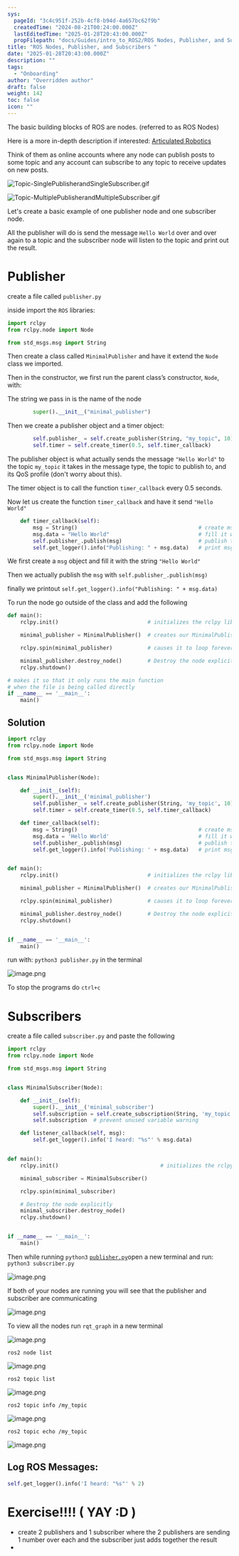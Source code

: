 ```yaml
---
sys:
  pageId: "3c4c951f-252b-4cf8-b94d-4a657bc62f9b"
  createdTime: "2024-08-21T00:24:00.000Z"
  lastEditedTime: "2025-01-28T20:43:00.000Z"
  propFilepath: "docs/Guides/intro_to_ROS2/ROS Nodes, Publisher, and Subscribers .md"
title: "ROS Nodes, Publisher, and Subscribers "
date: "2025-01-28T20:43:00.000Z"
description: ""
tags:
  - "Onboarding"
author: "Overridden author"
draft: false
weight: 142
toc: false
icon: ""
---
```


The basic building blocks of ROS are nodes. (referred to as ROS Nodes)

Here is a more in-depth description if interested: [Articulated Robotics](https://articulatedrobotics.xyz/tutorials/ready-for-ros/ros-overview#2-nodes)

Think of them as online accounts where any node can publish posts to some topic and any account can subscribe to any topic to receive updates on new posts.

![Topic-SinglePublisherandSingleSubscriber.gif](https://docs.ros.org/en/humble/_images/Topic-SinglePublisherandSingleSubscriber.gif)

![Topic-MultiplePublisherandMultipleSubscriber.gif](https://docs.ros.org/en/humble/_images/Topic-MultiplePublisherandMultipleSubscriber.gif)

Let's create a basic example of one publisher node and one subscriber node.

All the publisher will do is send the message `Hello World` over and over again to a topic and the subscriber node will listen to the topic and print out the result.

# Publisher

create a file called `publisher.py` 

inside import the `ROS` libraries:

```python
import rclpy
from rclpy.node import Node

from std_msgs.msg import String
```

Then create a class called `MinimalPublisher` and have it extend the `Node` class we imported.

Then in the constructor, we first run the parent class’s constructor, `Node`, with:

The string we pass in is the name of the node

```python
        super().__init__("minimal_publisher")
```

Then we create a publisher object and a timer object:

```python
        self.publisher_ = self.create_publisher(String, "my_topic", 10)
        self.timer = self.create_timer(0.5, self.timer_callback)
```

The publisher object is what actually sends the message `"Hello World"` to the topic `my_topic` it takes in the message type, the topic to publish to, and its QoS profile (don't worry about this).

The timer object is to call the function `timer_callback` every 0.5 seconds.

Now let us create the function `timer_callback` and have it send `"Hello World"`

```python
    def timer_callback(self):
        msg = String()                                      # create msg object
        msg.data = "Hello World"                            # fill it with data
        self.publisher_.publish(msg)                        # publish the message
        self.get_logger().info("Publishing: " + msg.data)   # print msg
```

We first create a `msg` object and fill it with the string `"Hello World"`

Then we actually publish the `msg` with `self.publisher_.publish(msg)`

finally we printout `self.get_logger().info("Publishing: " + msg.data)`

To run the node go outside of the class and add the following

```python
def main():
    rclpy.init()                            # initializes the rclpy library

    minimal_publisher = MinimalPublisher()  # creates our MinimalPublisher object

    rclpy.spin(minimal_publisher)           # causes it to loop forever

    minimal_publisher.destroy_node()        # Destroy the node explicitly
    rclpy.shutdown()

# makes it so that it only runs the main function
# when the file is being called directly
if __name__ == '__main__': 
    main()
```

## Solution

```python
import rclpy
from rclpy.node import Node

from std_msgs.msg import String


class MinimalPublisher(Node):

    def __init__(self):
        super().__init__('minimal_publisher')
        self.publisher_ = self.create_publisher(String, 'my_topic', 10)
        self.timer = self.create_timer(0.5, self.timer_callback)

    def timer_callback(self):
        msg = String()                                      # create msg object
        msg.data = 'Hello World'                            # fill it with data
        self.publisher_.publish(msg)                        # publish the message
        self.get_logger().info('Publishing: ' + msg.data)   # print msg


def main():
    rclpy.init()                            # initializes the rclpy library

    minimal_publisher = MinimalPublisher()  # creates our MinimalPublisher object

    rclpy.spin(minimal_publisher)           # causes it to loop forever

    minimal_publisher.destroy_node()        # Destroy the node explicitly
    rclpy.shutdown()


if __name__ == '__main__':
    main()
```

run with: `python3 publisher.py` in the terminal

![image.png](https://prod-files-secure.s3.us-west-2.amazonaws.com/d518164a-d88e-44d1-a4ee-3adb3bd8bce0/9214accb-ad5b-44f1-a31c-b3167c59138b/image.png?X-Amz-Algorithm=AWS4-HMAC-SHA256&X-Amz-Content-Sha256=UNSIGNED-PAYLOAD&X-Amz-Credential=ASIAZI2LB466YOLZWGXU%2F20250217%2Fus-west-2%2Fs3%2Faws4_request&X-Amz-Date=20250217T003834Z&X-Amz-Expires=3600&X-Amz-Security-Token=IQoJb3JpZ2luX2VjEEEaCXVzLXdlc3QtMiJGMEQCICH83Fl9fanaEnhBGyi5WdkyqB9Js%2B0cRuZKIMy%2BUO20AiA7FOtzhxa8o6329tpFW%2BGrhlcbiEWDvVeF9PZyayLs4yr%2FAwhpEAAaDDYzNzQyMzE4MzgwNSIM3h7pcDDmZPU1zKXKKtwDv5%2FjkWJhOEkLcvpC%2B296ICCHF4jwNCOpYfg9E82g74VfcA7tbP2vGO%2Fv1mY3TjDZFGVZByjTnn3PT0wClU9EUxo1Z2u%2BDkFuxqW%2FcddNhjE%2Bi%2F5QMxxnMz4CBAMqWWy7UKcU7neEK7d%2BOr8NMbHVORlMni57LeLu0wtasRCLAev5r6N63J8Qc2jlgmjKTZ%2F8IBbCGQjVWuc8J%2F%2BXZEqif%2F6Q90IA0SB%2BQOzHVLnU0j4ez75BZ3t6oAwxkE7O%2FhmC1kSAnea9ZGf2BkE24Numv7Da1RBBzZvZConzlA1TcwEwfB3yw4MbMZBbpziCfxk0LCCaBZhzxcIpQe3Ma69zokd2ugaYC9zZSts9yq4GbC%2BmbHRrsEh14tI7Y6NtNsKCA5yEX8NAozl%2FnyE%2BzhUXSsOtpTPFdXxKwkIZr7Spl3Bqoy71DDr0%2BvjmtF6H0fAP4YWL4Vir9f1yGUXt1STnLTnBLEl6pl3CvrYsBguBZhm%2Frkib2wdDgZeZQ5W2EzsF3X2jgw81bPhHxqdu8th%2B5rLQxpCods2JE2KXBvE7BZZ%2BVavN1pTzgee%2FYcbNOvZLp%2B5gXzE1qsM3DNjigpsis1jQftMhRgdQglwtCq6PEqwT3DRuV55uTC1bXd8w5IDKvQY6pgH4r7EeSNqxeo913P59d8sS2oeGahlH9DWSVOM0fqgkgraqVzN5yc7FBCaPhi%2FttcFCRxymqEQv%2FeA6vSkbVJj1L9jD6Cd210GYAo65f2bgoq1CotP4lPrlc7HIhFnO%2F%2FofZEith0bEcgZfpFWjsvnEzFIJ%2FUgU%2B%2F7%2FrsQJDa531fNP9Ug3ePs0lM10SPOGDc3K3B0UqQSsR3gS7jf7c6DC3IKBpLlQ&X-Amz-Signature=63589d6c0e0d5a589c6188d2fa0117e24fc6573091d4739e8f50ac5ef9782001&X-Amz-SignedHeaders=host&x-id=GetObject)

To stop the programs do `ctrl+c`

# Subscribers

create a file called `subscriber.py` and paste the following

```python
import rclpy
from rclpy.node import Node

from std_msgs.msg import String


class MinimalSubscriber(Node):

    def __init__(self):
        super().__init__('minimal_subscriber')
        self.subscription = self.create_subscription(String, 'my_topic', self.listener_callback, 10)
        self.subscription  # prevent unused variable warning

    def listener_callback(self, msg):
        self.get_logger().info('I heard: "%s"' % msg.data)


def main():
    rclpy.init()                                # initializes the rclpy library

    minimal_subscriber = MinimalSubscriber()

    rclpy.spin(minimal_subscriber)

    # Destroy the node explicitly
    minimal_subscriber.destroy_node()
    rclpy.shutdown()


if __name__ == '__main__':
    main()
```

Then while running `python3` [`publisher.py`](http://publisher.py/)open a new terminal and run: `python3 subscriber.py` 

![image.png](https://prod-files-secure.s3.us-west-2.amazonaws.com/d518164a-d88e-44d1-a4ee-3adb3bd8bce0/611fccf2-c738-4dbd-94e9-98f209092866/image.png?X-Amz-Algorithm=AWS4-HMAC-SHA256&X-Amz-Content-Sha256=UNSIGNED-PAYLOAD&X-Amz-Credential=ASIAZI2LB466YOLZWGXU%2F20250217%2Fus-west-2%2Fs3%2Faws4_request&X-Amz-Date=20250217T003834Z&X-Amz-Expires=3600&X-Amz-Security-Token=IQoJb3JpZ2luX2VjEEEaCXVzLXdlc3QtMiJGMEQCICH83Fl9fanaEnhBGyi5WdkyqB9Js%2B0cRuZKIMy%2BUO20AiA7FOtzhxa8o6329tpFW%2BGrhlcbiEWDvVeF9PZyayLs4yr%2FAwhpEAAaDDYzNzQyMzE4MzgwNSIM3h7pcDDmZPU1zKXKKtwDv5%2FjkWJhOEkLcvpC%2B296ICCHF4jwNCOpYfg9E82g74VfcA7tbP2vGO%2Fv1mY3TjDZFGVZByjTnn3PT0wClU9EUxo1Z2u%2BDkFuxqW%2FcddNhjE%2Bi%2F5QMxxnMz4CBAMqWWy7UKcU7neEK7d%2BOr8NMbHVORlMni57LeLu0wtasRCLAev5r6N63J8Qc2jlgmjKTZ%2F8IBbCGQjVWuc8J%2F%2BXZEqif%2F6Q90IA0SB%2BQOzHVLnU0j4ez75BZ3t6oAwxkE7O%2FhmC1kSAnea9ZGf2BkE24Numv7Da1RBBzZvZConzlA1TcwEwfB3yw4MbMZBbpziCfxk0LCCaBZhzxcIpQe3Ma69zokd2ugaYC9zZSts9yq4GbC%2BmbHRrsEh14tI7Y6NtNsKCA5yEX8NAozl%2FnyE%2BzhUXSsOtpTPFdXxKwkIZr7Spl3Bqoy71DDr0%2BvjmtF6H0fAP4YWL4Vir9f1yGUXt1STnLTnBLEl6pl3CvrYsBguBZhm%2Frkib2wdDgZeZQ5W2EzsF3X2jgw81bPhHxqdu8th%2B5rLQxpCods2JE2KXBvE7BZZ%2BVavN1pTzgee%2FYcbNOvZLp%2B5gXzE1qsM3DNjigpsis1jQftMhRgdQglwtCq6PEqwT3DRuV55uTC1bXd8w5IDKvQY6pgH4r7EeSNqxeo913P59d8sS2oeGahlH9DWSVOM0fqgkgraqVzN5yc7FBCaPhi%2FttcFCRxymqEQv%2FeA6vSkbVJj1L9jD6Cd210GYAo65f2bgoq1CotP4lPrlc7HIhFnO%2F%2FofZEith0bEcgZfpFWjsvnEzFIJ%2FUgU%2B%2F7%2FrsQJDa531fNP9Ug3ePs0lM10SPOGDc3K3B0UqQSsR3gS7jf7c6DC3IKBpLlQ&X-Amz-Signature=9b357ab8fe56ed51f68601b9307cf837a48ed49e76a7a86e76eb951e40f8382f&X-Amz-SignedHeaders=host&x-id=GetObject)

If both of your nodes are running you will see that the publisher and subscriber are communicating

![image.png](https://prod-files-secure.s3.us-west-2.amazonaws.com/d518164a-d88e-44d1-a4ee-3adb3bd8bce0/eea428b5-1cf0-43bb-a30b-81cbaf6c5c78/image.png?X-Amz-Algorithm=AWS4-HMAC-SHA256&X-Amz-Content-Sha256=UNSIGNED-PAYLOAD&X-Amz-Credential=ASIAZI2LB466YOLZWGXU%2F20250217%2Fus-west-2%2Fs3%2Faws4_request&X-Amz-Date=20250217T003834Z&X-Amz-Expires=3600&X-Amz-Security-Token=IQoJb3JpZ2luX2VjEEEaCXVzLXdlc3QtMiJGMEQCICH83Fl9fanaEnhBGyi5WdkyqB9Js%2B0cRuZKIMy%2BUO20AiA7FOtzhxa8o6329tpFW%2BGrhlcbiEWDvVeF9PZyayLs4yr%2FAwhpEAAaDDYzNzQyMzE4MzgwNSIM3h7pcDDmZPU1zKXKKtwDv5%2FjkWJhOEkLcvpC%2B296ICCHF4jwNCOpYfg9E82g74VfcA7tbP2vGO%2Fv1mY3TjDZFGVZByjTnn3PT0wClU9EUxo1Z2u%2BDkFuxqW%2FcddNhjE%2Bi%2F5QMxxnMz4CBAMqWWy7UKcU7neEK7d%2BOr8NMbHVORlMni57LeLu0wtasRCLAev5r6N63J8Qc2jlgmjKTZ%2F8IBbCGQjVWuc8J%2F%2BXZEqif%2F6Q90IA0SB%2BQOzHVLnU0j4ez75BZ3t6oAwxkE7O%2FhmC1kSAnea9ZGf2BkE24Numv7Da1RBBzZvZConzlA1TcwEwfB3yw4MbMZBbpziCfxk0LCCaBZhzxcIpQe3Ma69zokd2ugaYC9zZSts9yq4GbC%2BmbHRrsEh14tI7Y6NtNsKCA5yEX8NAozl%2FnyE%2BzhUXSsOtpTPFdXxKwkIZr7Spl3Bqoy71DDr0%2BvjmtF6H0fAP4YWL4Vir9f1yGUXt1STnLTnBLEl6pl3CvrYsBguBZhm%2Frkib2wdDgZeZQ5W2EzsF3X2jgw81bPhHxqdu8th%2B5rLQxpCods2JE2KXBvE7BZZ%2BVavN1pTzgee%2FYcbNOvZLp%2B5gXzE1qsM3DNjigpsis1jQftMhRgdQglwtCq6PEqwT3DRuV55uTC1bXd8w5IDKvQY6pgH4r7EeSNqxeo913P59d8sS2oeGahlH9DWSVOM0fqgkgraqVzN5yc7FBCaPhi%2FttcFCRxymqEQv%2FeA6vSkbVJj1L9jD6Cd210GYAo65f2bgoq1CotP4lPrlc7HIhFnO%2F%2FofZEith0bEcgZfpFWjsvnEzFIJ%2FUgU%2B%2F7%2FrsQJDa531fNP9Ug3ePs0lM10SPOGDc3K3B0UqQSsR3gS7jf7c6DC3IKBpLlQ&X-Amz-Signature=3932a1bc9d33b6ae4b9e0f58465e37f445917ea973b445ec6c58912dc86a699f&X-Amz-SignedHeaders=host&x-id=GetObject)

To view all the nodes run `rqt_graph` in a new terminal

![image.png](https://prod-files-secure.s3.us-west-2.amazonaws.com/d518164a-d88e-44d1-a4ee-3adb3bd8bce0/1d98e964-4318-4d62-b5c4-8c8f78368598/image.png?X-Amz-Algorithm=AWS4-HMAC-SHA256&X-Amz-Content-Sha256=UNSIGNED-PAYLOAD&X-Amz-Credential=ASIAZI2LB466YOLZWGXU%2F20250217%2Fus-west-2%2Fs3%2Faws4_request&X-Amz-Date=20250217T003834Z&X-Amz-Expires=3600&X-Amz-Security-Token=IQoJb3JpZ2luX2VjEEEaCXVzLXdlc3QtMiJGMEQCICH83Fl9fanaEnhBGyi5WdkyqB9Js%2B0cRuZKIMy%2BUO20AiA7FOtzhxa8o6329tpFW%2BGrhlcbiEWDvVeF9PZyayLs4yr%2FAwhpEAAaDDYzNzQyMzE4MzgwNSIM3h7pcDDmZPU1zKXKKtwDv5%2FjkWJhOEkLcvpC%2B296ICCHF4jwNCOpYfg9E82g74VfcA7tbP2vGO%2Fv1mY3TjDZFGVZByjTnn3PT0wClU9EUxo1Z2u%2BDkFuxqW%2FcddNhjE%2Bi%2F5QMxxnMz4CBAMqWWy7UKcU7neEK7d%2BOr8NMbHVORlMni57LeLu0wtasRCLAev5r6N63J8Qc2jlgmjKTZ%2F8IBbCGQjVWuc8J%2F%2BXZEqif%2F6Q90IA0SB%2BQOzHVLnU0j4ez75BZ3t6oAwxkE7O%2FhmC1kSAnea9ZGf2BkE24Numv7Da1RBBzZvZConzlA1TcwEwfB3yw4MbMZBbpziCfxk0LCCaBZhzxcIpQe3Ma69zokd2ugaYC9zZSts9yq4GbC%2BmbHRrsEh14tI7Y6NtNsKCA5yEX8NAozl%2FnyE%2BzhUXSsOtpTPFdXxKwkIZr7Spl3Bqoy71DDr0%2BvjmtF6H0fAP4YWL4Vir9f1yGUXt1STnLTnBLEl6pl3CvrYsBguBZhm%2Frkib2wdDgZeZQ5W2EzsF3X2jgw81bPhHxqdu8th%2B5rLQxpCods2JE2KXBvE7BZZ%2BVavN1pTzgee%2FYcbNOvZLp%2B5gXzE1qsM3DNjigpsis1jQftMhRgdQglwtCq6PEqwT3DRuV55uTC1bXd8w5IDKvQY6pgH4r7EeSNqxeo913P59d8sS2oeGahlH9DWSVOM0fqgkgraqVzN5yc7FBCaPhi%2FttcFCRxymqEQv%2FeA6vSkbVJj1L9jD6Cd210GYAo65f2bgoq1CotP4lPrlc7HIhFnO%2F%2FofZEith0bEcgZfpFWjsvnEzFIJ%2FUgU%2B%2F7%2FrsQJDa531fNP9Ug3ePs0lM10SPOGDc3K3B0UqQSsR3gS7jf7c6DC3IKBpLlQ&X-Amz-Signature=19ed2c41f80e96c13618b115a63d2d124c173c2fd2532ca894d94ad02ca633e7&X-Amz-SignedHeaders=host&x-id=GetObject)

`ros2 node list`

![image.png](https://prod-files-secure.s3.us-west-2.amazonaws.com/d518164a-d88e-44d1-a4ee-3adb3bd8bce0/680ac8cf-e6d9-4164-9ece-5b9a6fccffee/image.png?X-Amz-Algorithm=AWS4-HMAC-SHA256&X-Amz-Content-Sha256=UNSIGNED-PAYLOAD&X-Amz-Credential=ASIAZI2LB466YOLZWGXU%2F20250217%2Fus-west-2%2Fs3%2Faws4_request&X-Amz-Date=20250217T003834Z&X-Amz-Expires=3600&X-Amz-Security-Token=IQoJb3JpZ2luX2VjEEEaCXVzLXdlc3QtMiJGMEQCICH83Fl9fanaEnhBGyi5WdkyqB9Js%2B0cRuZKIMy%2BUO20AiA7FOtzhxa8o6329tpFW%2BGrhlcbiEWDvVeF9PZyayLs4yr%2FAwhpEAAaDDYzNzQyMzE4MzgwNSIM3h7pcDDmZPU1zKXKKtwDv5%2FjkWJhOEkLcvpC%2B296ICCHF4jwNCOpYfg9E82g74VfcA7tbP2vGO%2Fv1mY3TjDZFGVZByjTnn3PT0wClU9EUxo1Z2u%2BDkFuxqW%2FcddNhjE%2Bi%2F5QMxxnMz4CBAMqWWy7UKcU7neEK7d%2BOr8NMbHVORlMni57LeLu0wtasRCLAev5r6N63J8Qc2jlgmjKTZ%2F8IBbCGQjVWuc8J%2F%2BXZEqif%2F6Q90IA0SB%2BQOzHVLnU0j4ez75BZ3t6oAwxkE7O%2FhmC1kSAnea9ZGf2BkE24Numv7Da1RBBzZvZConzlA1TcwEwfB3yw4MbMZBbpziCfxk0LCCaBZhzxcIpQe3Ma69zokd2ugaYC9zZSts9yq4GbC%2BmbHRrsEh14tI7Y6NtNsKCA5yEX8NAozl%2FnyE%2BzhUXSsOtpTPFdXxKwkIZr7Spl3Bqoy71DDr0%2BvjmtF6H0fAP4YWL4Vir9f1yGUXt1STnLTnBLEl6pl3CvrYsBguBZhm%2Frkib2wdDgZeZQ5W2EzsF3X2jgw81bPhHxqdu8th%2B5rLQxpCods2JE2KXBvE7BZZ%2BVavN1pTzgee%2FYcbNOvZLp%2B5gXzE1qsM3DNjigpsis1jQftMhRgdQglwtCq6PEqwT3DRuV55uTC1bXd8w5IDKvQY6pgH4r7EeSNqxeo913P59d8sS2oeGahlH9DWSVOM0fqgkgraqVzN5yc7FBCaPhi%2FttcFCRxymqEQv%2FeA6vSkbVJj1L9jD6Cd210GYAo65f2bgoq1CotP4lPrlc7HIhFnO%2F%2FofZEith0bEcgZfpFWjsvnEzFIJ%2FUgU%2B%2F7%2FrsQJDa531fNP9Ug3ePs0lM10SPOGDc3K3B0UqQSsR3gS7jf7c6DC3IKBpLlQ&X-Amz-Signature=9dae427632cf9af99f239fd2234a4ed48b9c8bd43778b3ffe6feece7abaeb16b&X-Amz-SignedHeaders=host&x-id=GetObject)

`ros2 topic list`

![image.png](https://prod-files-secure.s3.us-west-2.amazonaws.com/d518164a-d88e-44d1-a4ee-3adb3bd8bce0/eee2ebe1-27ef-4a4a-96fb-2ca54126fb29/image.png?X-Amz-Algorithm=AWS4-HMAC-SHA256&X-Amz-Content-Sha256=UNSIGNED-PAYLOAD&X-Amz-Credential=ASIAZI2LB466YOLZWGXU%2F20250217%2Fus-west-2%2Fs3%2Faws4_request&X-Amz-Date=20250217T003834Z&X-Amz-Expires=3600&X-Amz-Security-Token=IQoJb3JpZ2luX2VjEEEaCXVzLXdlc3QtMiJGMEQCICH83Fl9fanaEnhBGyi5WdkyqB9Js%2B0cRuZKIMy%2BUO20AiA7FOtzhxa8o6329tpFW%2BGrhlcbiEWDvVeF9PZyayLs4yr%2FAwhpEAAaDDYzNzQyMzE4MzgwNSIM3h7pcDDmZPU1zKXKKtwDv5%2FjkWJhOEkLcvpC%2B296ICCHF4jwNCOpYfg9E82g74VfcA7tbP2vGO%2Fv1mY3TjDZFGVZByjTnn3PT0wClU9EUxo1Z2u%2BDkFuxqW%2FcddNhjE%2Bi%2F5QMxxnMz4CBAMqWWy7UKcU7neEK7d%2BOr8NMbHVORlMni57LeLu0wtasRCLAev5r6N63J8Qc2jlgmjKTZ%2F8IBbCGQjVWuc8J%2F%2BXZEqif%2F6Q90IA0SB%2BQOzHVLnU0j4ez75BZ3t6oAwxkE7O%2FhmC1kSAnea9ZGf2BkE24Numv7Da1RBBzZvZConzlA1TcwEwfB3yw4MbMZBbpziCfxk0LCCaBZhzxcIpQe3Ma69zokd2ugaYC9zZSts9yq4GbC%2BmbHRrsEh14tI7Y6NtNsKCA5yEX8NAozl%2FnyE%2BzhUXSsOtpTPFdXxKwkIZr7Spl3Bqoy71DDr0%2BvjmtF6H0fAP4YWL4Vir9f1yGUXt1STnLTnBLEl6pl3CvrYsBguBZhm%2Frkib2wdDgZeZQ5W2EzsF3X2jgw81bPhHxqdu8th%2B5rLQxpCods2JE2KXBvE7BZZ%2BVavN1pTzgee%2FYcbNOvZLp%2B5gXzE1qsM3DNjigpsis1jQftMhRgdQglwtCq6PEqwT3DRuV55uTC1bXd8w5IDKvQY6pgH4r7EeSNqxeo913P59d8sS2oeGahlH9DWSVOM0fqgkgraqVzN5yc7FBCaPhi%2FttcFCRxymqEQv%2FeA6vSkbVJj1L9jD6Cd210GYAo65f2bgoq1CotP4lPrlc7HIhFnO%2F%2FofZEith0bEcgZfpFWjsvnEzFIJ%2FUgU%2B%2F7%2FrsQJDa531fNP9Ug3ePs0lM10SPOGDc3K3B0UqQSsR3gS7jf7c6DC3IKBpLlQ&X-Amz-Signature=5f16be09b93e6575006ee33475dc394f71bd7804853470ba542a3fe1c54d6aff&X-Amz-SignedHeaders=host&x-id=GetObject)

`ros2 topic info /my_topic`

![image.png](https://prod-files-secure.s3.us-west-2.amazonaws.com/d518164a-d88e-44d1-a4ee-3adb3bd8bce0/6288ef12-cb9e-406f-b9eb-65feed3a9011/image.png?X-Amz-Algorithm=AWS4-HMAC-SHA256&X-Amz-Content-Sha256=UNSIGNED-PAYLOAD&X-Amz-Credential=ASIAZI2LB466YOLZWGXU%2F20250217%2Fus-west-2%2Fs3%2Faws4_request&X-Amz-Date=20250217T003834Z&X-Amz-Expires=3600&X-Amz-Security-Token=IQoJb3JpZ2luX2VjEEEaCXVzLXdlc3QtMiJGMEQCICH83Fl9fanaEnhBGyi5WdkyqB9Js%2B0cRuZKIMy%2BUO20AiA7FOtzhxa8o6329tpFW%2BGrhlcbiEWDvVeF9PZyayLs4yr%2FAwhpEAAaDDYzNzQyMzE4MzgwNSIM3h7pcDDmZPU1zKXKKtwDv5%2FjkWJhOEkLcvpC%2B296ICCHF4jwNCOpYfg9E82g74VfcA7tbP2vGO%2Fv1mY3TjDZFGVZByjTnn3PT0wClU9EUxo1Z2u%2BDkFuxqW%2FcddNhjE%2Bi%2F5QMxxnMz4CBAMqWWy7UKcU7neEK7d%2BOr8NMbHVORlMni57LeLu0wtasRCLAev5r6N63J8Qc2jlgmjKTZ%2F8IBbCGQjVWuc8J%2F%2BXZEqif%2F6Q90IA0SB%2BQOzHVLnU0j4ez75BZ3t6oAwxkE7O%2FhmC1kSAnea9ZGf2BkE24Numv7Da1RBBzZvZConzlA1TcwEwfB3yw4MbMZBbpziCfxk0LCCaBZhzxcIpQe3Ma69zokd2ugaYC9zZSts9yq4GbC%2BmbHRrsEh14tI7Y6NtNsKCA5yEX8NAozl%2FnyE%2BzhUXSsOtpTPFdXxKwkIZr7Spl3Bqoy71DDr0%2BvjmtF6H0fAP4YWL4Vir9f1yGUXt1STnLTnBLEl6pl3CvrYsBguBZhm%2Frkib2wdDgZeZQ5W2EzsF3X2jgw81bPhHxqdu8th%2B5rLQxpCods2JE2KXBvE7BZZ%2BVavN1pTzgee%2FYcbNOvZLp%2B5gXzE1qsM3DNjigpsis1jQftMhRgdQglwtCq6PEqwT3DRuV55uTC1bXd8w5IDKvQY6pgH4r7EeSNqxeo913P59d8sS2oeGahlH9DWSVOM0fqgkgraqVzN5yc7FBCaPhi%2FttcFCRxymqEQv%2FeA6vSkbVJj1L9jD6Cd210GYAo65f2bgoq1CotP4lPrlc7HIhFnO%2F%2FofZEith0bEcgZfpFWjsvnEzFIJ%2FUgU%2B%2F7%2FrsQJDa531fNP9Ug3ePs0lM10SPOGDc3K3B0UqQSsR3gS7jf7c6DC3IKBpLlQ&X-Amz-Signature=ea08ff55f17fb1d43f967ce3953a427fbc5534131a57cb3841088a457b4cbe5e&X-Amz-SignedHeaders=host&x-id=GetObject)

`ros2 topic echo /my_topic`

![image.png](https://prod-files-secure.s3.us-west-2.amazonaws.com/d518164a-d88e-44d1-a4ee-3adb3bd8bce0/0a6fcb4d-422d-4a6c-a803-749ef4adf2c6/image.png?X-Amz-Algorithm=AWS4-HMAC-SHA256&X-Amz-Content-Sha256=UNSIGNED-PAYLOAD&X-Amz-Credential=ASIAZI2LB466YOLZWGXU%2F20250217%2Fus-west-2%2Fs3%2Faws4_request&X-Amz-Date=20250217T003834Z&X-Amz-Expires=3600&X-Amz-Security-Token=IQoJb3JpZ2luX2VjEEEaCXVzLXdlc3QtMiJGMEQCICH83Fl9fanaEnhBGyi5WdkyqB9Js%2B0cRuZKIMy%2BUO20AiA7FOtzhxa8o6329tpFW%2BGrhlcbiEWDvVeF9PZyayLs4yr%2FAwhpEAAaDDYzNzQyMzE4MzgwNSIM3h7pcDDmZPU1zKXKKtwDv5%2FjkWJhOEkLcvpC%2B296ICCHF4jwNCOpYfg9E82g74VfcA7tbP2vGO%2Fv1mY3TjDZFGVZByjTnn3PT0wClU9EUxo1Z2u%2BDkFuxqW%2FcddNhjE%2Bi%2F5QMxxnMz4CBAMqWWy7UKcU7neEK7d%2BOr8NMbHVORlMni57LeLu0wtasRCLAev5r6N63J8Qc2jlgmjKTZ%2F8IBbCGQjVWuc8J%2F%2BXZEqif%2F6Q90IA0SB%2BQOzHVLnU0j4ez75BZ3t6oAwxkE7O%2FhmC1kSAnea9ZGf2BkE24Numv7Da1RBBzZvZConzlA1TcwEwfB3yw4MbMZBbpziCfxk0LCCaBZhzxcIpQe3Ma69zokd2ugaYC9zZSts9yq4GbC%2BmbHRrsEh14tI7Y6NtNsKCA5yEX8NAozl%2FnyE%2BzhUXSsOtpTPFdXxKwkIZr7Spl3Bqoy71DDr0%2BvjmtF6H0fAP4YWL4Vir9f1yGUXt1STnLTnBLEl6pl3CvrYsBguBZhm%2Frkib2wdDgZeZQ5W2EzsF3X2jgw81bPhHxqdu8th%2B5rLQxpCods2JE2KXBvE7BZZ%2BVavN1pTzgee%2FYcbNOvZLp%2B5gXzE1qsM3DNjigpsis1jQftMhRgdQglwtCq6PEqwT3DRuV55uTC1bXd8w5IDKvQY6pgH4r7EeSNqxeo913P59d8sS2oeGahlH9DWSVOM0fqgkgraqVzN5yc7FBCaPhi%2FttcFCRxymqEQv%2FeA6vSkbVJj1L9jD6Cd210GYAo65f2bgoq1CotP4lPrlc7HIhFnO%2F%2FofZEith0bEcgZfpFWjsvnEzFIJ%2FUgU%2B%2F7%2FrsQJDa531fNP9Ug3ePs0lM10SPOGDc3K3B0UqQSsR3gS7jf7c6DC3IKBpLlQ&X-Amz-Signature=4ef99a18ccb5cc377da7526a48db7e751e4e5e20081d2a8a0bb4ecab0e684361&X-Amz-SignedHeaders=host&x-id=GetObject)

## Log ROS Messages:

```python
self.get_logger().info('I heard: "%s"' % 2)
```

# Exercise!!!! ( YAY :D )

- create 2 publishers and 1 subscriber where the 2 publishers are sending 1 number over each and the subscriber just adds together the result
- 
